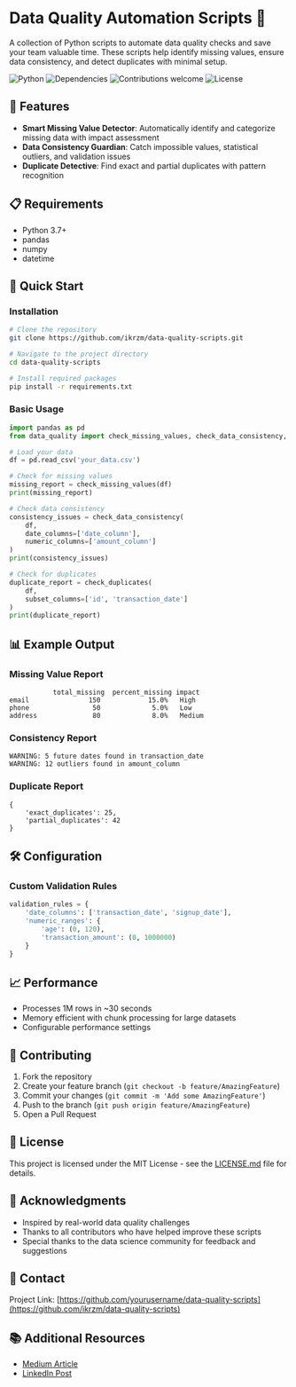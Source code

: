 # Data Quality Automation Scripts 🚀

A collection of Python scripts to automate data quality checks and save your team valuable time. These scripts help identify missing values, ensure data consistency, and detect duplicates with minimal setup.

![Python](https://img.shields.io/badge/python-v3.7+-blue.svg)
![Dependencies](https://img.shields.io/badge/dependencies-up%20to%20date-brightgreen.svg)
![Contributions welcome](https://img.shields.io/badge/contributions-welcome-orange.svg)
![License](https://img.shields.io/badge/license-MIT-blue.svg)

## 🎯 Features

- **Smart Missing Value Detector**: Automatically identify and categorize missing data with impact assessment
- **Data Consistency Guardian**: Catch impossible values, statistical outliers, and validation issues
- **Duplicate Detective**: Find exact and partial duplicates with pattern recognition

## 📋 Requirements

- Python 3.7+
- pandas
- numpy
- datetime

## 🚀 Quick Start

### Installation

```bash
# Clone the repository
git clone https://github.com/ikrzm/data-quality-scripts.git

# Navigate to the project directory
cd data-quality-scripts

# Install required packages
pip install -r requirements.txt
```

### Basic Usage

```python
import pandas as pd
from data_quality import check_missing_values, check_data_consistency, check_duplicates

# Load your data
df = pd.read_csv('your_data.csv')

# Check for missing values
missing_report = check_missing_values(df)
print(missing_report)

# Check data consistency
consistency_issues = check_data_consistency(
    df,
    date_columns=['date_column'],
    numeric_columns=['amount_column']
)
print(consistency_issues)

# Check for duplicates
duplicate_report = check_duplicates(
    df,
    subset_columns=['id', 'transaction_date']
)
print(duplicate_report)
```

## 📊 Example Output

### Missing Value Report
```
           total_missing  percent_missing impact
email               150            15.0%   High
phone                50             5.0%   Low
address              80             8.0%   Medium
```

### Consistency Report
```
WARNING: 5 future dates found in transaction_date
WARNING: 12 outliers found in amount_column
```

### Duplicate Report
```
{
    'exact_duplicates': 25,
    'partial_duplicates': 42
}
```

## 🛠️ Configuration

### Custom Validation Rules
```python
validation_rules = {
    'date_columns': ['transaction_date', 'signup_date'],
    'numeric_ranges': {
        'age': (0, 120),
        'transaction_amount': (0, 1000000)
    }
}
```

## 📈 Performance

- Processes 1M rows in ~30 seconds
- Memory efficient with chunk processing for large datasets
- Configurable performance settings

## 🤝 Contributing

1. Fork the repository
2. Create your feature branch (`git checkout -b feature/AmazingFeature`)
3. Commit your changes (`git commit -m 'Add some AmazingFeature'`)
4. Push to the branch (`git push origin feature/AmazingFeature`)
5. Open a Pull Request

## 📝 License

This project is licensed under the MIT License - see the [LICENSE.md](LICENSE.md) file for details.

## 🙏 Acknowledgments

- Inspired by real-world data quality challenges
- Thanks to all contributors who have helped improve these scripts
- Special thanks to the data science community for feedback and suggestions

## 📧 Contact


Project Link: [https://github.com/yourusername/data-quality-scripts](https://github.com/ikrzm/data-quality-scripts)

## 📚 Additional Resources

- [Medium Article]([your-medium-article-link](https://medium.com/@datainsights17/3-python-scripts-that-will-transform-your-data-quality-checks-a-complete-guide-bca143b7d011))
- [LinkedIn Post](your-linkedin-post-link)
